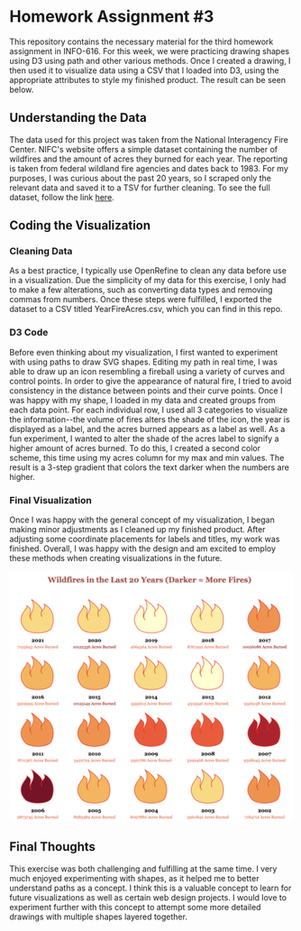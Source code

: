 # Homework Assignment #3

This repository contains the necessary material for the third homework assignment in INFO-616. For this week, we were practicing drawing shapes using D3 using path and other various methods. Once I created a drawing, I then used it to visualize data using a CSV that I loaded into D3, using the appropriate attributes to style my finished product. The result can be seen below.

## Understanding the Data

The data used for this project was taken from the National Interagency Fire Center. NIFC's website offers a simple dataset containing the number of wildfires and the amount of acres they burned for each year. The reporting is taken from federal wildland fire agencies and dates back to 1983. For my purposes, I was curious about the past 20 years, so I scraped only the relevant data and saved it to a TSV for further cleaning. To see the full dataset, follow the link [here](https://www.nifc.gov/fire-information/statistics/wildfires).

## Coding the Visualization

### Cleaning Data

As a best practice, I typically use OpenRefine to clean any data before use in a visualization. Due the simplicity of my data for this exercise, I only had to make a few alterations, such as converting data types and removing commas from numbers. Once these steps were fulfilled, I exported the dataset to a CSV titled YearFireAcres.csv, which you can find in this repo.

### D3 Code

Before even thinking about my visualization, I first wanted to experiment with using paths to draw SVG shapes. Editing my path in real time, I was able to draw up an icon resembling a fireball using a variety of curves and control points. In order to give the appearance of natural fire, I tried to avoid consistency in the distance between points and their curve points. Once I was happy with my shape, I loaded in my data and created groups from each data point. For each individual row, I used all 3 categories to visualize the information--the volume of fires alters the shade of the icon, the year is displayed as a label, and the acres burned appears as a label as well. As a fun experiment, I wanted to alter the shade of the acres label to signify a higher amount of acres burned. To do this, I created a second color scheme, this time using my acres column for my max and min values. The result is a 3-step gradient that colors the text darker when the numbers are higher. 

### Final Visualization

Once I was happy with the general concept of my visualization, I began making minor adjustments as I cleaned up my finished product. After adjusting some coordinate placements for labels and titles, my work was finished. Overall, I was happy with the design and am excited to employ these methods when creating visualizations in the future.

![Final Bar Chart](/Week_4_HW/FireViz.png/ "Final Visualization")

## Final Thoughts

This exercise was both challenging and fulfilling at the same time. I very much enjoyed experimenting with shapes, as it helped me to better understand paths as a concept. I think this is a valuable concept to learn for future visualizations as well as certain web design projects. I would love to experiment further with this concept to attempt some more detailed drawings with multiple shapes layered together.



